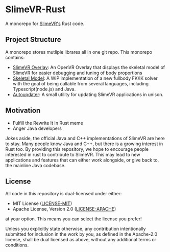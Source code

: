 # SlimeVR-Rust
A monorepo for [SlimeVR's](https://github.com/SlimeVR) Rust code.


## Project Structure
A monorepo stores mutliple librares all in one git repo. This monorepo contains:


* [SlimeVR Overlay](overlay/): An OpenVR Overlay that displays the skeletal model of
  SlimeVR for easier debugging and tuning of body proportions
* [Skeletal Model](skeletal_model/): A WIP implementation of a new fullbody FK/IK solver
  with the goal of being callable from several languages, including Typescript(node.js)
  and Java.
* [Autoupdater](autoupdater/): A small utility for updating SlimeVR applications in unison.

## Motivation
* Fulfill the Rewrite It In Rust meme
* Anger Java developers

Jokes aside, the official Java and C++ implementations of SlimeVR are here to
stay. Many people know Java and C++, but there is a growing interest in Rust too. By
providing this repository, we hope to encourage people interested in rust to contribute
to SlimeVR. This may lead to new applications and features that can either work
alongside, or give back to, the mainline Java codebase.


## License
All code in this repository is dual-licensed under either:

- MIT License ([LICENSE-MIT](LICENSE-MIT))
- Apache License, Version 2.0 ([LICENSE-APACHE](LICENSE-APACHE))

at your option. This means you can select the license you prefer!

Unless you explicitly state otherwise, any contribution intentionally submitted for
inclusion in the work by you, as defined in the Apache-2.0 license, shall be dual
licensed as above, without any additional terms or conditions.

